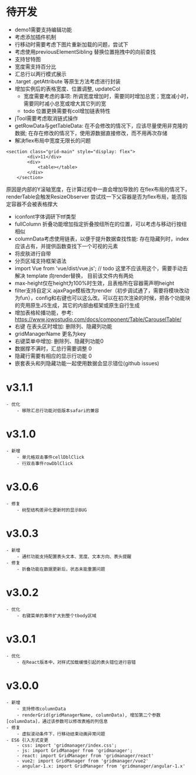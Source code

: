# 待开发
- demo1需要支持编辑功能
- 考虑添加插件机制
- 行移动时需要考虑下图片重新加载的问题，尝试下
- 考虑使用previousElementSibling 替换位置拖拽中的向前查找
- 支持甘特图
- 宽度需支持百分比
- 汇总行以两行模式展示
- .target .getAttribute 等原生方法考虑进行封装
- 增加实例后的表格宽度、位置调整, updateCol
    - 宽度需要考虑的事项: 所调宽度增加时，需要同时增加总宽；宽度减小时，需要同时减小总宽或增大其它列的宽
    - todo 位置更换需要有col增加链表特性
- jTool需要考虑取消链式操作
- getRowData与getTableData: 在不会修改的情况下，应该尽量使用非克隆的数据; 在存在修改的情况下，使用源数据直接修改，而不用再次存储
- 解决flex布局中宽度无限长的问题
```
<section class="grid-main" style="display: flex">
		<div>11</div>
		<div>
			<table></table>
		</div>
	</section>
```
原因是内部的Y滚轴宽度，在计算过程中一直会增加导致的
在flex布局的情况下，renderTable会触发ResizeObserver
尝试找一下父容器是否为flex布局，能否指定容器不会被表格撑大
- iconfont字体调研下ttf类型
- fullColumn 折叠功能增加指定折叠按纽所在的位置，可以考虑与移动行按纽相似
- columnData考虑使用链表，以便于提升数据查找性能: 存在隐藏列时，index应该占有，并提供函数查找下一个可视的元素
- 将皮肤进行自带
- 分页区域支持框架语法
- import Vue from 'vue/dist/vue.js'; // todo 这里不应该用这个，需要手动去解决 template 向render替换， 目前该文件内有两处
- max-height仅在height为100%时生效，且表格所在容器需声明height
- filter支持自定义
ajaxPage模板改为render（初步调试通了，需要将模块改动为fun），config和右键也可以这么改。可以在初次渲染的时候，把各个功能块的壳用原生JS生成，其它的内部由框架或原生自行生成
- 增加表格轮播功能，参考: https://www.jowostudio.com/docs/component/Table/CarouselTable/
- 右键 在表头区时增加: 删除列、隐藏列功能
- gridManagerName 更名为key
- 右键菜单中增加:  删除列、隐藏列功能0
- 数据撑不满时，汇总行需要调整 0
- 隐藏行需要有相应的显示行功能 0
- 嵌套表头和列隐藏功能一起使用数据会显示错位(github issues)

# v3.1.1
	- 优化
		- 移除汇总行功能对低版本safari的兼容

# v3.1.0
    - 新增
        - 单元格双击事件cellDblClick
        - 行双击事件rowDblClick
        
# v3.0.6
    - 修复
        - 树型结构差异化更新时的显示BUG
        
# v3.0.3
    - 新增
        - 通栏功能支持配置表头文本、宽度、文本方向、表头提醒
    - 修复
        - 折叠功能在数据更新后，状态未能重置问题
# v3.0.2
    - 优化
        - 右键菜单的事件扩大到整个tbody区域

# v3.0.1
    - 优化
        - 在React版本中，对样式加载缓慢引起的表头错位进行容错
        
# v3.0.0
    - 新增
        - 支持修改columnData
        - renderGrid(gridManagerName, columnData), 增加第二个参数[columnData]，通过该参数可以修改表格的列信息
    - 修复
        - 虚拟滚动条件下，行移动结束动画异常问题
    - ES6 引入方式变更
        - css: import 'gridmanager/index.css';
        - js: import GridManager from 'gridmanager';
        - react: import GridManager from 'gridmanager/react'
        - vue2: import GridManager from 'gridmanager/vue2'
        - angular-1.x: import GridManager from 'gridmanager/angular-1.x'
